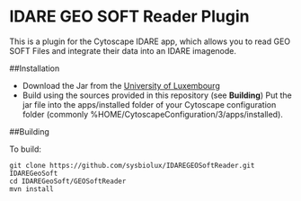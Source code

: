 # IDARE GEO SOFT Reader Plugin

This is a plugin for the Cytoscape IDARE app, which allows you to read GEO SOFT Files and integrate their data into an IDARE imagenode.

##Installation
* Download the Jar from the [University of Luxembourg](http://idare-server.uni.lu/IDAREGEOSoftReader-1.0.jar)
* Build using the sources provided in this repository (see **Building**)
Put the jar file into the apps/installed folder of your Cytoscape configuration folder (commonly %HOME/CytoscapeConfiguration/3/apps/installed).

##Building

To build:
```
git clone https://github.com/sysbiolux/IDAREGEOSoftReader.git IDAREGeoSoft
cd IDAREGeoSoft/GEOSoftReader
mvn install
```
